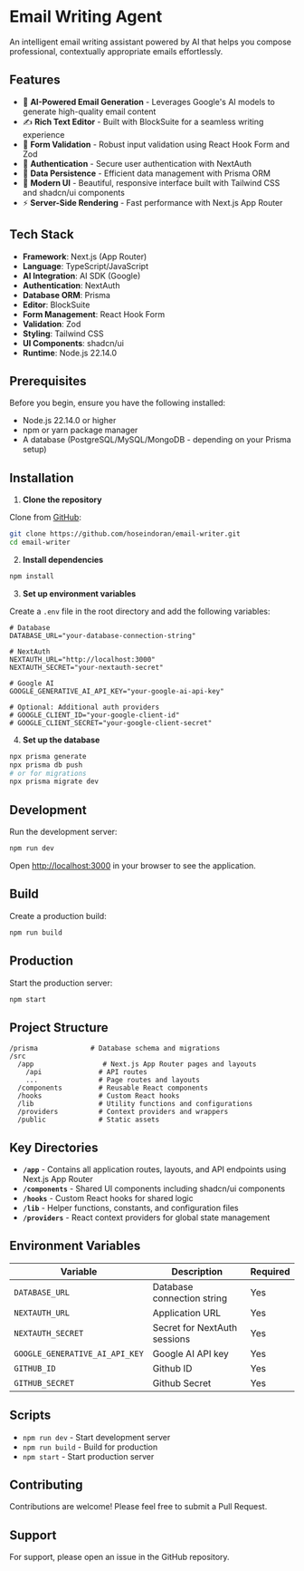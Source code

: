 # Email Writing Agent

An intelligent email writing assistant powered by AI that helps you compose professional, contextually appropriate emails effortlessly.

## Features

- 🤖 **AI-Powered Email Generation** - Leverages Google's AI models to generate high-quality email content
- ✍️ **Rich Text Editor** - Built with BlockSuite for a seamless writing experience
- 📝 **Form Validation** - Robust input validation using React Hook Form and Zod
- 🔐 **Authentication** - Secure user authentication with NextAuth
- 💾 **Data Persistence** - Efficient data management with Prisma ORM
- 🎨 **Modern UI** - Beautiful, responsive interface built with Tailwind CSS and shadcn/ui components
- ⚡ **Server-Side Rendering** - Fast performance with Next.js App Router

## Tech Stack

- **Framework**: Next.js (App Router)
- **Language**: TypeScript/JavaScript
- **AI Integration**: AI SDK (Google)
- **Authentication**: NextAuth
- **Database ORM**: Prisma
- **Editor**: BlockSuite
- **Form Management**: React Hook Form
- **Validation**: Zod
- **Styling**: Tailwind CSS
- **UI Components**: shadcn/ui
- **Runtime**: Node.js 22.14.0

## Prerequisites

Before you begin, ensure you have the following installed:

- Node.js 22.14.0 or higher
- npm or yarn package manager
- A database (PostgreSQL/MySQL/MongoDB - depending on your Prisma setup)

## Installation

1. **Clone the repository**

Clone from [GitHub](https://github.com/hoseindoran/email-writer):

```bash
git clone https://github.com/hoseindoran/email-writer.git
cd email-writer
```

2. **Install dependencies**

```bash
npm install
```

3. **Set up environment variables**

Create a `.env` file in the root directory and add the following variables:

```env
# Database
DATABASE_URL="your-database-connection-string"

# NextAuth
NEXTAUTH_URL="http://localhost:3000"
NEXTAUTH_SECRET="your-nextauth-secret"

# Google AI
GOOGLE_GENERATIVE_AI_API_KEY="your-google-ai-api-key"

# Optional: Additional auth providers
# GOOGLE_CLIENT_ID="your-google-client-id"
# GOOGLE_CLIENT_SECRET="your-google-client-secret"
```

4. **Set up the database**

```bash
npx prisma generate
npx prisma db push
# or for migrations
npx prisma migrate dev
```

## Development

Run the development server:

```bash
npm run dev
```

Open [http://localhost:3000](http://localhost:3000) in your browser to see the application.

## Build

Create a production build:

```bash
npm run build
```

## Production

Start the production server:

```bash
npm start
```

## Project Structure

```
/prisma             # Database schema and migrations
/src
  /app                 # Next.js App Router pages and layouts
    /api              # API routes
    ...               # Page routes and layouts
  /components         # Reusable React components
  /hooks              # Custom React hooks
  /lib                # Utility functions and configurations
  /providers          # Context providers and wrappers
  /public             # Static assets
```

## Key Directories

- **`/app`** - Contains all application routes, layouts, and API endpoints using Next.js App Router
- **`/components`** - Shared UI components including shadcn/ui components
- **`/hooks`** - Custom React hooks for shared logic
- **`/lib`** - Helper functions, constants, and configuration files
- **`/providers`** - React context providers for global state management

## Environment Variables

| Variable                       | Description                  | Required |
| ------------------------------ | ---------------------------- | -------- |
| `DATABASE_URL`                 | Database connection string   | Yes      |
| `NEXTAUTH_URL`                 | Application URL              | Yes      |
| `NEXTAUTH_SECRET`              | Secret for NextAuth sessions | Yes      |
| `GOOGLE_GENERATIVE_AI_API_KEY` | Google AI API key            | Yes      |
| `GITHUB_ID`                    | Github ID                    | Yes      |
| `GITHUB_SECRET`                | Github Secret                | Yes      |

## Scripts

- `npm run dev` - Start development server
- `npm run build` - Build for production
- `npm start` - Start production server

## Contributing

Contributions are welcome! Please feel free to submit a Pull Request.

## Support

For support, please open an issue in the GitHub repository.

